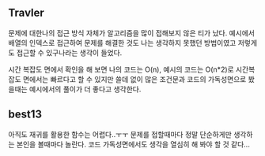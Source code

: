 ## Travler

문제에 대한나의 접근 방식 자체가 알고리즘을 많이 접해보지 않은 티가 났다.
예시에서 배열의 인덱스로 접근하여 문제를 해결한 것도 나는 생각하지 못했던 방법이였고 저렇게도 접근할 수 있구나라는 생각이 들었다. 

시간 복잡도 면에서 확인을 해 보면
나의 코드는 O(n), 예시의 코드는 O(n*2)로 시간복잡도 면에서는 빠르다고 할 수 있지만
쓸데 없이 많은 조건문과 코드의 가독성면으로 봤을때는 예시에서의 풀이가 더 좋다고 생각한다.


## best13

아직도 재귀를 활용한 함수는 어렵다..ㅜㅜ 
문제를 접할때마다 정말 단순하게만 생각하는 본인을 볼때마다 놀란다.
코드 가독성면에서도 생각을 열심히 해 봐야 할 것 같다...

